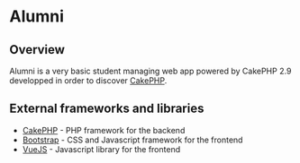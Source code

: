 # Alumni

## Overview
Alumni is a very basic student managing web app powered by CakePHP 2.9 developped
in order to discover [CakePHP](http://www.cakephp.org).

## External frameworks and libraries

* [CakePHP](http://www.cakephp.org) - PHP framework for the backend
* [Bootstrap](http://getbootstrap.com/) - CSS and Javascript framework for the frontend
* [VueJS](https://vuejs.org/) - Javascript library for the frontend
